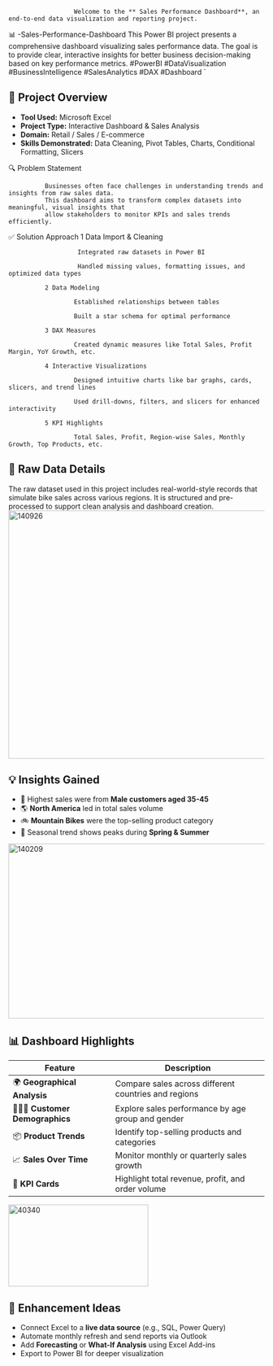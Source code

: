 

                                  
                      Welcome to the ** Sales Performance Dashboard**, an end-to-end data visualization and reporting project.






📊 -Sales-Performance-Dashboard
This Power BI project presents a comprehensive dashboard visualizing sales performance data. 
The goal is to provide clear, interactive insights for better business decision-making based
on key performance metrics. 
#PowerBI #DataVisualization #BusinessIntelligence #SalesAnalytics #DAX #Dashboard `



## 📌 **Project Overview**

- **Tool Used:** Microsoft Excel  
- **Project Type:** Interactive Dashboard & Sales Analysis  
- **Domain:** Retail / Sales / E-commerce  
- **Skills Demonstrated:** Data Cleaning, Pivot Tables, Charts, Conditional Formatting, Slicers


🔍 Problem Statement

              Businesses often face challenges in understanding trends and insights from raw sales data.
              This dashboard aims to transform complex datasets into meaningful, visual insights that
              allow stakeholders to monitor KPIs and sales trends efficiently.



✅ Solution Approach
              1 Data Import & Cleaning

                       Integrated raw datasets in Power BI

                       Handled missing values, formatting issues, and optimized data types

              2 Data Modeling

                      Established relationships between tables

                      Built a star schema for optimal performance

              3 DAX Measures

                      Created dynamic measures like Total Sales, Profit Margin, YoY Growth, etc.

              4 Interactive Visualizations

                      Designed intuitive charts like bar graphs, cards, slicers, and trend lines

                      Used drill-downs, filters, and slicers for enhanced interactivity

              5 KPI Highlights

                      Total Sales, Profit, Region-wise Sales, Monthly Growth, Top Products, etc.
                      

## 📄 **Raw Data Details**

The raw dataset used in this project includes real-world-style records that simulate
bike sales across various regions. It is structured and pre-processed to
support clean analysis and dashboard creation.
  <img width="960" height="488" alt="140926" src="https://github.com/user-attachments/assets/c54dfeb3-d040-4229-96ee-cd5ea133c332" />











 ## 💡 **Insights Gained**

- 🔼 Highest sales were from **Male customers aged 35-45**  
- 🌎 **North America** led in total sales volume  
- 🚲 **Mountain Bikes** were the top-selling product category  
- 📅 Seasonal trend shows peaks during **Spring & Summer**

<img width="614" height="344" alt="140209" src="https://github.com/user-attachments/assets/8325c383-c953-4d2e-8f4f-82f19fa0daa1" />












## 📊 **Dashboard Highlights**

| Feature | Description |
|--------|-------------|
| 🌍 **Geographical Analysis** | Compare sales across different countries and regions |
| 🧑‍🤝‍🧑 **Customer Demographics** | Explore sales performance by age group and gender |
| 📦 **Product Trends** | Identify top-selling products and categories |
| 📈 **Sales Over Time** | Monitor monthly or quarterly sales growth |
| 🎯 **KPI Cards** | Highlight total revenue, profit, and order volume |

<img width="275" height="161" alt="40340" src="https://github.com/user-attachments/assets/492c9b14-0b09-492b-94a4-d95a32f07104" />













  ## 🚀 **Enhancement Ideas**

- Connect Excel to a **live data source** (e.g., SQL, Power Query)  
- Automate monthly refresh and send reports via Outlook  
- Add **Forecasting** or **What-If Analysis** using Excel Add-ins  
- Export to Power BI for deeper visualization


